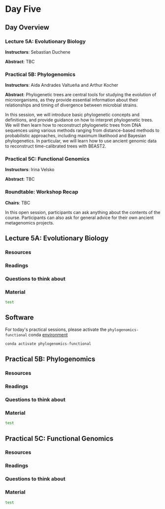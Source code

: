 # Day Five

## Day Overview

### Lecture 5A: Evolutionary Biology

**Instructors**: Sebastian Duchene

**Abstract**: TBC

### Practical 5B: Phylogenomics

**Instructors**: Aida Andrades Valtueña and Arthur Kocher

**Abstract**: Phylogenetic trees are central tools for studying the evolution of microorganisms, as they provide essential information about their relationships and timing of divergence between microbial strains.

In this session, we will introduce basic phylogenetic concepts and definitions, and provide guidance on how to interpret phylogenetic trees. We will then learn how to reconstruct phylogenetic trees from DNA sequences using various methods ranging from distance-based methods to probabilistic approaches, including maximum likelihood and Bayesian phylogenetics. In particular, we will learn how to use ancient genomic data to reconstruct time-calibrated trees with BEAST2.

### Practical 5C: Functional Genomics

**Instructors**: Irina Velsko

**Abstract**: TBC

### Roundtable: Workshop Recap

**Chairs**: TBC

In this open session, participants can ask anything about the contents of the course. Participants can also ask for general advice for their own ancient metagenomics projects.

## Lecture 5A: Evolutionary Biology

### Resources

### Readings

### Questions to think about

### Material

```bash
test
```

## Software

For today's practical sessions, please activate the `phylogenomics-functional` conda [environment](2022/resources#software-and-data)

```bash
conda activate phylogenomics-functional
```

## Practical 5B: Phylogenomics

### Resources

### Readings

### Questions to think about

### Material

```bash
test
```

## Practical 5C: Functional Genomics

### Resources

### Readings

### Questions to think about

### Material

```bash
test
```
